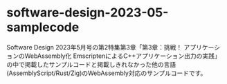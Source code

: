 # software-design-2023-05-samplecode

Software Design 2023年5月号の第2特集第3章「第3章：挑戦！ アプリケーションのWebAssembly化 EmscriptenによるC++アプリケーション出力の実践」の中で掲載したサンプルコードと掲載しきれなかった他の言語(AssemblyScript/Rust/Zig)のWebAssembly対応のサンプルコードです。
